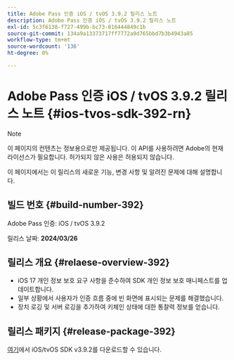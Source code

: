 ```yaml
---
title: Adobe Pass 인증 iOS / tvOS 3.9.2 릴리스 노트
description: Adobe Pass 인증 iOS / tvOS 3.9.2 릴리스 노트
exl-id: 5c3f6138-f727-499b-bc73-816444849c1b
source-git-commit: 134a9a13373717ff7772a9d765bbd7b3b4943a85
workflow-type: tm+mt
source-wordcount: '136'
ht-degree: 0%

---
```


# Adobe Pass 인증 iOS / tvOS 3.9.2 릴리스 노트 {#ios-tvos-sdk-392-rn}

>[!NOTE]
>
>이 페이지의 컨텐츠는 정보용으로만 제공됩니다. 이 API를 사용하려면 Adobe의 현재 라이선스가 필요합니다. 허가되지 않은 사용은 허용되지 않습니다.

이 페이지에서는 이 릴리스의 새로운 기능, 변경 사항 및 알려진 문제에 대해 설명합니다.

## 빌드 번호 {#build-number-392}

Adobe Pass 인증: iOS / tvOS 3.9.2

릴리스 날짜: **2024/03/26**

## 릴리스 개요 {#relaese-overview-392}

* iOS 17 개인 정보 보호 요구 사항을 준수하여 SDK 개인 정보 보호 매니페스트를 업데이트합니다.
* 일부 상황에서 사용자가 인증 흐름 중에 빈 화면에 표시되는 문제를 해결했습니다.
* 장치 로깅 및 서버 로깅을 추가하여 키체인 상태에 대한 통찰력 정보를 얻습니다.

## 릴리스 패키지 {#release-package-392}

[여기](https://tve.zendesk.com/hc/en-us/articles/204963209-iOS-tvOS-Native-AccessEnabler-Library)에서 iOS/tvOS SDK v3.9.2를 다운로드할 수 있습니다.
